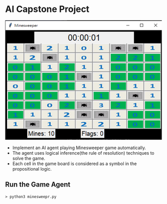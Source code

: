 # AI Capstone Project
![image](images/game_img.png)
* Implement an AI agent playing Minesweeper game automatically.
* The agent uses logical inference(the rule of resolution) techniques to solve the game.
* Each cell in the game board is considered as a symbol in the propositional logic.

## Run the Game Agent

``` 
> python3 minesweepr.py
```